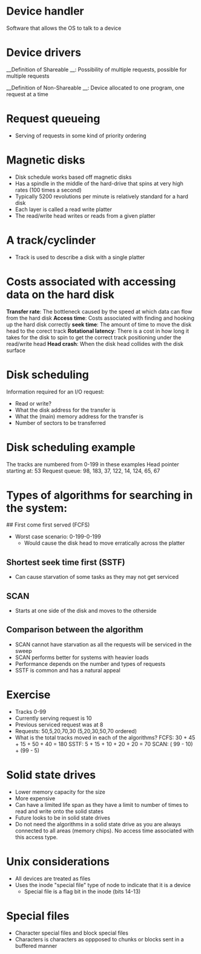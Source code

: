 
# Device handler

Software that allows the OS to talk to a device

# Device drivers

__Definition of Shareable __:  Possibility of multiple requests, possible for multiple requests

__Definition of Non-Shareable __: Device allocated to one program, one request at a time

# Request queueing
- Serving of requests in some kind of priority ordering

# Magnetic disks
- Disk schedule works based off magnetic disks
- Has a spindle in the middle of the hard-drive that spins at very high rates (100 times a second)
- Typically 5200 revolutions per minute is relatively standard for a hard disk
- Each layer is called a read write platter
- The read/write head writes or reads from a given platter

# A track/cyclinder
- Track is used to describe a disk with a single platter

# Costs associated with accessing data on the hard disk
__Transfer rate__: The bottleneck caused by the speed at which data can flow from the hard disk
__Access time__: Costs associated with finding and hooking up the hard disk correctly
    __seek time__: The amount of time to move the disk head to the corect track
    __Rotational latency__: There is a cost in how long it takes for the disk to spin to get the correct track positioning under the read/write head
__Head crash__: When the disk head collides with the disk surface

# Disk scheduling
Information required for an I/O request: 

- Read or write?
- What the disk address for the transfer is
- What the (main) memory address for the transfer is
- Number of sectors to be transferred

# Disk scheduling example

The tracks are numbered from 0-199 in these examples
Head pointer starting at:   53
Request queue:              98, 183, 37, 122, 14, 124, 65, 67

# Types of algorithms for searching in the system:

## First come first served (FCFS)
- Worst case scenario: 0-199-0-199
    + Would cause the disk head to move erratically across the platter

## Shortest seek time first (SSTF)
- Can cause starvation of some tasks as they may not get serviced

## SCAN
- Starts at one side of the disk and moves to the otherside

## Comparison between the algorithm
- SCAN cannot have starvation as all the requests will be serviced in the sweep
- SCAN performs better for systems with heavier loads
- Performance depends on the number and types of requests
- SSTF is common and has a natural appeal

# Exercise
- Tracks 0-99
- Currently serving request is 10
- Previous serviced request was at 8
- Requests: 50,5,20,70,30 (5,20,30,50,70 ordered)
- What is the total tracks moved in each of the algorithms?
FCFS: 30 + 45 + 15 + 50 + 40 = 180
SSTF: 5 + 15 + 10 + 20 + 20 = 70
SCAN: ( 99 - 10) + (99 - 5)

# Solid state drives
- Lower memory capacity for the size
- More expensive
- Can have a limited life span as they have a limit to number of times to read and write onto the solid states
- Future looks to be in solid state drives
- Do not need the algorithms in a solid state drive as you are always connected to all areas (memory chips). No access time associated with this access type. 

# Unix considerations
- All devices are treated as files
- Uses the inode "special file" type of node to indicate that it is a device
    + Special file is a flag bit in the inode (bits 14-13)

# Special files
- Character special files and block special files
- Characters is characters as oppposed to chunks or blocks sent in a buffered manner



































